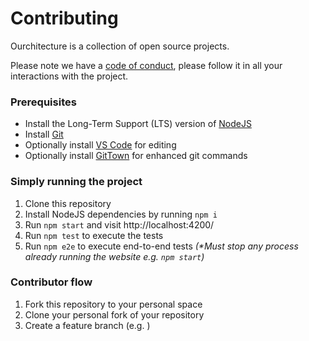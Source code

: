 # Contributing

Ourchitecture is a collection of open source projects.

Please note we have a [code of conduct](./CODE_OF_CONDUCT.md), please follow it in all your interactions with the project.

### Prerequisites

* Install the Long-Term Support (LTS) version of [NodeJS](https://nodejs.org/)
* Install [Git](https://git-scm.com/)
* Optionally install [VS Code](https://code.visualstudio.com/) for editing
* Optionally install [GitTown](https://www.git-town.com/) for enhanced git commands

### Simply running the project

1. Clone this repository
2. Install NodeJS dependencies by running `npm i`
3. Run `npm start` and visit http://localhost:4200/
4. Run `npm test` to execute the tests
5. Run `npm e2e` to execute end-to-end tests _(*Must stop any process already running the website e.g. `npm start`)_

### Contributor flow

1. Fork this repository to your personal space
2. Clone your personal fork of your repository
3. Create a feature branch (e.g. )

